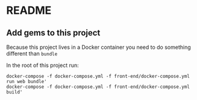 # README

## Add gems to this project

Because this project lives in a Docker container you need to do something different than ```bundle```

In the root of this project run:
```
docker-compose -f docker-compose.yml -f front-end/docker-compose.yml run web bundle'
docker-compose -f docker-compose.yml -f front-end/docker-compose.yml build'
```
